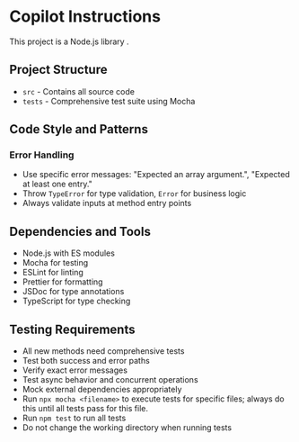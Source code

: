 # Copilot Instructions

This project is a Node.js library .

## Project Structure

- `src` - Contains all source code
- `tests` - Comprehensive test suite using Mocha

## Code Style and Patterns

### Error Handling

- Use specific error messages: "Expected an array argument.", "Expected at least one entry."
- Throw `TypeError` for type validation, `Error` for business logic
- Always validate inputs at method entry points

## Dependencies and Tools

- Node.js with ES modules
- Mocha for testing
- ESLint for linting
- Prettier for formatting
- JSDoc for type annotations
- TypeScript for type checking

## Testing Requirements

- All new methods need comprehensive tests
- Test both success and error paths
- Verify exact error messages
- Test async behavior and concurrent operations
- Mock external dependencies appropriately
- Run `npx mocha <filename>` to execute tests for specific files; always do this until all tests pass for this file.
- Run `npm test` to run all tests
- Do not change the working directory when running tests
